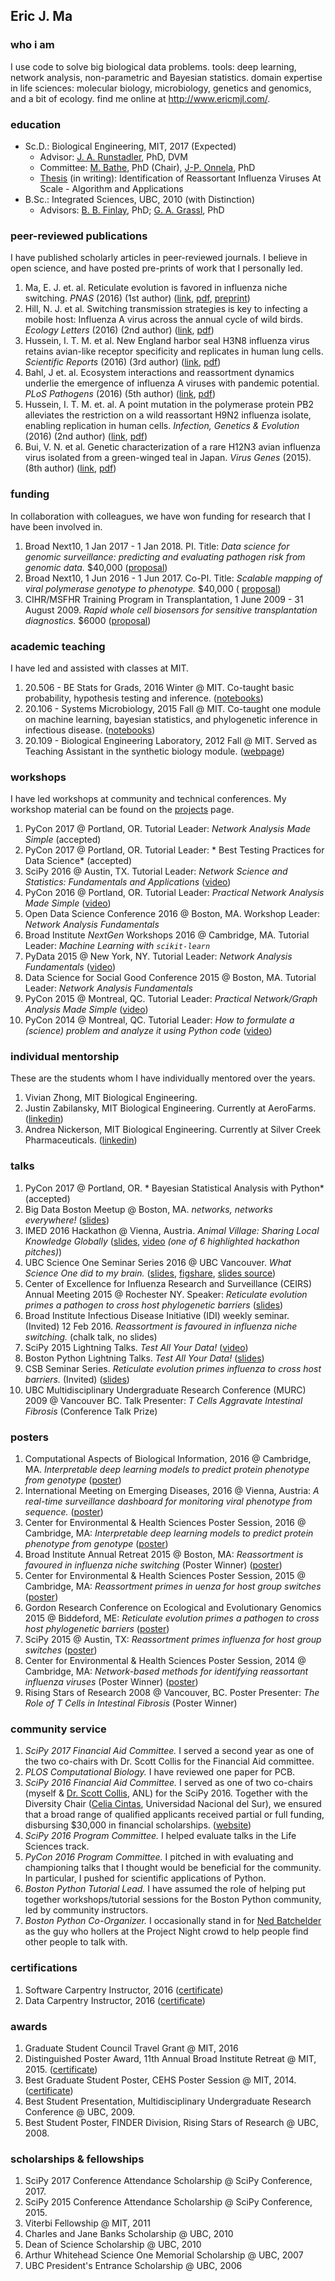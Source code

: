 ## Eric J. Ma

### who i am
I use code to solve big biological data problems. tools: deep learning, network analysis, non-parametric and Bayesian statistics. domain expertise in life sciences: molecular biology, microbiology, genetics and genomics, and a bit of ecology. find me online at http://www.ericmjl.com/.

### education
- Sc.D.: Biological Engineering, MIT, 2017 (Expected)
    - Advisor: [J. A. Runstadler][runlab], PhD, DVM
    - Committee: [M. Bathe][bathelab], PhD (Chair), [J-P. Onnela][onnelalab], PhD
    - [Thesis][thesis] (in writing): Identification of Reassortant Influenza Viruses At Scale - Algorithm and Applications
- B.Sc.: Integrated Sciences, UBC, 2010 (with Distinction)
    - Advisors: [B. B. Finlay][finlaylab], PhD; [G. A. Grassl][grassllab], PhD

[runlab]: https://runstadlerlab.mit.edu
[bathelab]: http://lcbb.mit.edu/
[onnelalab]: https://www.hsph.harvard.edu/onnela-lab/research/
[finlaylab]: http://finlaylab.msl.ubc.ca/
[grassllab]: https://www.kls.uni-kiel.de/en/members/prof.-dr.-guntram-grassl
[thesis]: https://ericmjl.github.io/thesis

### peer-reviewed publications

I have published scholarly articles in peer-reviewed journals. I believe in open science, and have posted pre-prints of work that I personally led.

1. Ma, E. J. et. al. Reticulate evolution is favored in influenza niche switching. *PNAS* (2016) (1st author)  ([link](http://www.pnas.org/content/early/2016/04/21/1522921113.abstract), [pdf](./paper-pnas2016.pdf), [preprint](http://www.biorxiv.org/content/early/2016/03/22/033514))
1. Hill, N. J. et al. Switching transmission strategies is key to infecting a mobile host: Influenza A virus across the annual cycle of wild birds. *Ecology Letters* (2016) (2nd author) ([link](http://onlinelibrary.wiley.com/doi/10.1111/ele.12629/full),  [pdf](./paper-ecoletters2016.pdf))
1. Hussein, I. T. M. et al. New England harbor seal H3N8 influenza virus retains avian-like receptor specificity and replicates in human lung cells. *Scientific Reports* (2016) (3rd author) ([link](http://www.nature.com/articles/srep21428), [pdf](./paper-srep2016.pdf))
1. Bahl, J et. al. Ecosystem interactions and reassortment dynamics underlie the emergence of influenza A viruses with pandemic potential. *PLoS Pathogens* (2016) (5th author) ([link](http://journals.plos.org/plospathogens/article?id=10.1371/journal.ppat.1005620), [pdf](./paper-ppath2016.pdf))
1. Hussein, I. T. M. et. al. A point mutation in the polymerase protein PB2 alleviates the restriction on a wild reassortant H9N2 influenza isolate, enabling replication in human cells. *Infection, Genetics & Evolution* (2016) (2nd author) ([link](http://www.sciencedirect.com/science/article/pii/S156713481630137X), [pdf](./paper-ige2016.pdf))
1. Bui, V. N. et al. Genetic characterization of a rare H12N3 avian influenza virus isolated from a green-winged teal in Japan. *Virus Genes* (2015). (8th author) ([link](http://link.springer.com/article/10.1007%2Fs11262-014-1162-9), [pdf](./paper-virusgenes2016.pdf))

### funding

In collaboration with colleagues, we have won funding for research that I have been involved in.

1. Broad Next10, 1 Jan 2017 - 1 Jan 2018. PI. Title: *Data science for genomic surveillance: predicting and evaluating pathogen risk from genomic data.* $40,000 ([proposal](./proposal-bn10-mpra.pdf))
1. Broad Next10, 1 Jun 2016 - 1 Jun 2017. Co-PI. Title: *Scalable mapping of viral polymerase genotype to phenotype.* $40,000 ( [proposal](./proposal-bn10-neuraminidase.pdf))
1. CIHR/MSFHR Training Program in Transplantation, 1 June 2009 - 31 August 2009. *Rapid whole cell biosensors for sensitive transplantation diagnostics.* $6000 ([proposal](./proposal-igem-2009.pdf))

### academic teaching

I have led and assisted with classes at MIT.

1. 20.506 - BE Stats for Grads, 2016 Winter @ MIT. Co-taught basic probability, hypothesis testing and inference.  ([notebooks](https://github.com/ericmjl/be-stats-iap2016))
1. 20.106 - Systems Microbiology, 2015 Fall @ MIT. Co-taught one module on machine learning, bayesian statistics, and phylogenetic inference in infectious disease. ([notebooks](https://github.com/ericmjl/systems-microbiology-hiv))
1. 20.109 - Biological Engineering Laboratory, 2012 Fall @ MIT. Served as Teaching Assistant in the synthetic biology module.  ([webpage][20.109])

[20.109]: http://openwetware.org/wiki/20.109(F12)

### workshops

I have led workshops at community and technical conferences. My workshop material can be found on the [projects](/projects) page.

1. PyCon 2017 @ Portland, OR. Tutorial Leader: *Network Analysis Made Simple* (accepted)
1. PyCon 2017 @ Portland, OR. Tutorial Leader: * Best Testing Practices for Data Science* (accepted)
1. SciPy 2016 @ Austin, TX. Tutorial Leader: *Network Science and Statistics: Fundamentals and Applications*  ([video](http://scipy2016.scipy.org/ehome/146062/332960/))
1. PyCon 2016 @ Portland, OR. Tutorial Leader: *Practical Network Analysis Made Simple*  ([video](https://us.pycon.org/2016/schedule/presentation/1578/))
1. Open Data Science Conference 2016 @ Boston, MA. Workshop Leader: *Network Analysis Fundamentals*
1. Broad Institute *NextGen* Workshops 2016 @ Cambridge, MA. Tutorial Leader: *Machine Learning with `scikit-learn`*
1. PyData 2015 @ New York, NY. Tutorial Leader: *Network Analysis Fundamentals* ([video](https://www.youtube.com/watch?v=wcrwASR5DCQ))
1. Data Science for Social Good Conference 2015 @ Boston, MA. Tutorial Leader: *Network Analysis Fundamentals*
1. PyCon 2015 @ Montreal, QC. Tutorial Leader: *Practical Network/Graph Analysis Made Simple*  ([video](https://www.youtube.com/watch?v=_k4MOh7J7YY))
1. PyCon 2014 @ Montreal, QC. Tutorial Leader: *How to formulate a (science) problem and analyze it using Python code*  ([video](https://www.youtube.com/watch?v=j7AYwU7GcTs))

### individual mentorship

These are the students whom I have individually mentored over the years.

1. Vivian Zhong, MIT Biological Engineering.
1. Justin Zabilansky, MIT Biological Engineering. Currently at AeroFarms. ([linkedin](https://www.linkedin.com/in/justin-zabilansky-95390b3b))
1. Andrea Nickerson, MIT Biological Engineering. Currently at Silver Creek Pharmaceuticals.  ([linkedin](http://www.silvercreekpharma.com/team/andrea-nickerson/))

### talks

1. PyCon 2017 @ Portland, OR. * Bayesian Statistical Analysis with Python* (accepted)
1. Big Data Boston Meetup @ Boston, MA. *networks, networks everywhere!* ([slides](http://ericmjl.github.io/big-data-boston-2016))
1. IMED 2016 Hackathon @ Vienna, Austria. *Animal Village: Sharing Local Knowledge Globally* ([slides](./talk-imed-2016.pdf),  [video](https://youtu.be/bQ-RGlfgWHI) *(one of 6 highlighted hackathon pitches)*)
1. UBC Science One Seminar Series 2016 @ UBC Vancouver. *What Science One did to my brain.* ([slides](./talk-scione-2016.pdf),  [figshare](https://dx.doi.org/10.6084/m9.figshare.3840012.v1), [slides source](https://github.com/ericmjl/what-science-one-did-to-my-brain))
1. Center of Excellence for Influenza Research and Surveillance (CEIRS) Annual Meeting 2015 @ Rochester NY. Speaker: *Reticulate evolution primes a pathogen to cross host phylogenetic barriers* ([slides](./talk-ceirs-2015.pdf))
1. Broad Institute Infectious Disease Initiative (IDI) weekly seminar. (Invited) 12 Feb 2016. *Reassortment is favoured in influenza niche switching.* (chalk talk, no slides)
1. SciPy 2015 Lightning Talks. *Test All Your Data!* ([video](https://www.youtube.com/watch?v=yCStple1-28))
1. Boston Python Lightning Talks. *Test All Your Data!* ([slides](https://drive.google.com/open?id=1MVK3qLZhBTPFWC2dmNEnVAmFltW8RmC2aV4rvJL1uGw))
1. CSB Seminar Series. *Reticulate evolution primes influenza to cross host barriers.* (Invited) ([slides](./talk-csb-2015.pdf))
1. UBC Multidisciplinary Undergraduate Research Conference (MURC) 2009 @ Vancouver BC. Talk Presenter: *T Cells Aggravate Intestinal Fibrosis* (Conference Talk Prize)

### posters
1. Computational Aspects of Biological Information, 2016 @ Cambridge, MA. *Interpretable deep learning models to predict protein phenotype from genotype* ([poster](./poster-cehs-2016.pdf))
1. International Meeting on Emerging Diseases, 2016 @ Vienna, Austria: *A real-time surveillance dashboard for monitoring viral phenotype from sequence.* ([poster](./poster-imed-2016.pdf))
1. Center for Environmental & Health Sciences Poster Session, 2016 @ Cambridge, MA: *Interpretable deep learning models to predict protein phenotype from genotype* ([poster](./poster-cehs-2016.pdf))
1. Broad Institute Annual Retreat 2015 @ Boston, MA: *Reassortment is favoured in influenza niche switching* (Poster Winner) ([poster](./poster-broad-retreat-2015.pdf))
1. Center for Environmental & Health Sciences Poster Session, 2015 @ Cambridge, MA: *Reassortment primes in uenza for host group switches* ([poster](./poster-cehs-2015.pdf))
1. Gordon Research Conference on Ecological and Evolutionary Genomics 2015 @ Biddeford, ME: *Reticulate evolution primes a pathogen to cross host phylogenetic barriers* ([poster](./poster-grc-2015.pdf))
1. SciPy 2015 @ Austin, TX: *Reassortment primes influenza for host group switches* ([poster](./poster-grc-2015.pdf))
1. Center for Environmental & Health Sciences Poster Session, 2014 @ Cambridge, MA: *Network-based methods for identifying reassortant influenza viruses* (Poster Winner) ([poster](./poster-cehs-2014.pdf))
1. Rising Stars of Research 2008 @ Vancouver, BC. Poster Presenter: *The Role of T Cells in Intestinal Fibrosis* (Poster Winner)

### community service
1. *SciPy 2017 Financial Aid Committee.* I served a second year as one of the two co-chairs with Dr. Scott Collis for the Financial Aid committee.
1. *PLOS Computational Biology.* I have reviewed one paper for PCB.
1. *SciPy 2016 Financial Aid Committee.* I served as one of two co-chairs (myself & [Dr. Scott Collis](http://www.anl.gov/contributors/scott-collis), ANL) for the SciPy 2016. Together with the Diversity Chair ([Celia Cintas](https://github.com/celiacintas), Universidad Nacional del Sur), we ensured that a broad range of qualified applicants received partial or full funding, disbursing $30,000 in financial scholarships. ([website](http://scipy2016.scipy.org/ehome/146062/388083/))
1. *SciPy 2016 Program Committee.* I helped evaluate talks in the Life Sciences track.
1. *PyCon 2016 Program Committee.* I pitched in with evaluating and championing talks that I thought would be beneficial for the community. In particular, I pushed for scientific applications of Python.
1. *Boston Python Tutorial Lead.* I have assumed the role of helping put together workshops/tutorial sessions for the Boston Python community, led by community instructors.
1. *Boston Python Co-Organizer.* I occasionally stand in for [Ned Batchelder](http://nedbatchelder.com) as the guy who hollers at the Project Night crowd to help people find other people to talk with.

### certifications
1. Software Carpentry Instructor, 2016 ([certificate](./software-carpentry-certificate.pdf))
1. Data Carpentry Instructor, 2016 ([certificate](./data-carpentry-certificate.pdf))

### awards
1. Graduate Student Council Travel Grant @ MIT, 2016
1. Distinguished Poster Award, 11th Annual Broad Institute Retreat @ MIT, 2015. ([certificate](./broad-2015-certificate.pdf))
1. Best Graduate Student Poster, CEHS Poster Session @ MIT, 2014. ([certificate](./cehs-2014-certificate.pdf))
1. Best Student Presentation, Multidisciplinary Undergraduate Research Conference @ UBC, 2009.
1. Best Student Poster, FINDER Division, Rising Stars of Research @ UBC, 2008.

### scholarships & fellowships
1. SciPy 2017 Conference Attendance Scholarship @ SciPy Conference, 2017.
1. SciPy 2015 Conference Attendance Scholarship @ SciPy Conference, 2015.
1. Viterbi Fellowship @ MIT, 2011
1. Charles and Jane Banks Scholarship @ UBC, 2010
1. Dean of Science Scholarship @ UBC, 2010
1. Arthur Whitehead Science One Memorial Scholarship @ UBC, 2007
1. UBC President's Entrance Scholarship @ UBC, 2006
